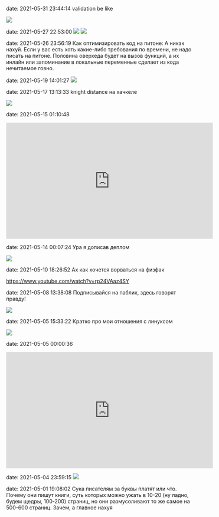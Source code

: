 date: 2021-05-31 23:44:14
validation be like

![](/blog/static/img/ogTMosspTBg.jpg)

date: 2021-05-27 22:53:00
![](/blog/static/img/bbmN-80NS1Y.jpg)
![](/blog/static/img/xpxGYAXOFa8.jpg)

date: 2021-05-26 23:56:19
Как оптимизировать код на питоне:
А никак нахуй. Если у вас есть хоть какие-либо требования по времени, не надо писать на питоне. Половина оверхеда будет на вызов функций, а их инлайн или запоминание в локальные переменные сделает из кода нечитаемое говно.

date: 2021-05-19 14:01:27
![](/blog/static/img/uF0zpND7zCc.jpg)

date: 2021-05-17 13:13:33
knight distance на хачкеле

![](/blog/static/img/j7Iq2q_WhM4.jpg)

date: 2021-05-15 01:10:48
<iframe width="560" height="315" src="https://www.youtube.com/embed/SIuv3P6LKCQ" title="YouTube video player" frameborder="0" allow="accelerometer; autoplay; clipboard-write; encrypted-media; gyroscope; picture-in-picture" allowfullscreen></iframe>

date: 2021-05-14 00:07:24
Ура я дописав деплом

![](/blog/static/img/doc168715495_597924322)

date: 2021-05-10 18:26:52
Ах как хочется ворваться на физфак

https://www.youtube.com/watch?v=rp24VAaz4SY

date: 2021-05-08 13:38:08
Подписывайся на паблик, здесь говорят правду!

![](/blog/static/img/8i4G197fJ_8.jpg)

date: 2021-05-05 15:33:22
Кратко про мои отношения с линуксом

![](/blog/static/img/Mz1I827ptkc.jpg)

date: 2021-05-05 00:00:36
<iframe width="560" height="315" src="https://www.youtube.com/embed/ACPz6tM8Pfw" title="YouTube video player" frameborder="0" allow="accelerometer; autoplay; clipboard-write; encrypted-media; gyroscope; picture-in-picture" allowfullscreen></iframe>

date: 2021-05-04 23:59:15
![](/blog/static/img/_tLlpi_9IgM.jpg)

date: 2021-05-01 19:08:02
Сука писателям за буквы платят или что. Почему они пишут книги, суть которых можно ужать в 10-20 (ну ладно, будем щедры, 100-200) страниц, но они размусоливают то же самое на 500-600 страниц. Зачем, а главное нахуя
